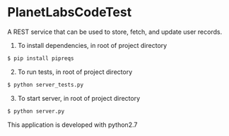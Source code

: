 # PlanetLabsCodeTest
A REST service that can be used to store, fetch, and update user records.

1. To install dependencies, in root of project directory
```bash
$ pip install pipreqs
```

2. To run tests, in root of project directory
``` bash
$ python server_tests.py
```
3. To start server, in root of project directory
```bash
$ python server.py
```

This application is developed with python2.7
